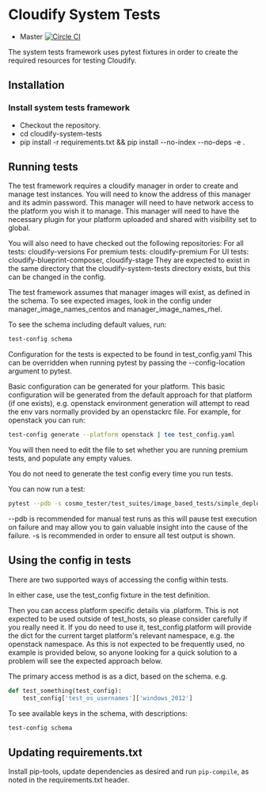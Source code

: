 Cloudify System Tests
==================

* Master [![Circle CI](https://circleci.com/gh/cloudify-cosmo/cloudify-system-tests/tree/master.svg?&style=shield)](https://circleci.com/gh/cloudify-cosmo/cloudify-system-tests/tree/master)


The system tests framework uses pytest fixtures in order to create the required
resources for testing Cloudify.

## Installation

### Install system tests framework

* Checkout the repository.
* cd cloudify-system-tests
* pip install -r requirements.txt && pip install --no-index --no-deps -e .

## Running tests

The test framework requires a cloudify manager in order to create and manage test instances.
You will need to know the address of this manager and its admin password.
This manager will need to have network access to the platform you wish it to manage.
This manager will need to have the necessary plugin for your platform uploaded and shared with visibility set to global.

You will also need to have checked out the following repositories:
For all tests: cloudify-versions
For premium tests: cloudify-premium
For UI tests: cloudify-blueprint-composer, cloudify-stage
They are expected to exist in the same directory that the cloudify-system-tests directory exists, but this can be changed in the config.

The test framework assumes that manager images will exist, as defined in the schema.
To see expected images, look in the config under manager_image_names_centos and manager_image_names_rhel.

To see the schema including default values, run:
```bash
test-config schema
```

Configuration for the tests is expected to be found in test_config.yaml
This can be overridden when running pytest by passing the --config-location argument to pytest.

Basic configuration can be generated for your platform.
This basic configuration will be generated from the default approach for that platform (if one exists),
e.g. openstack environment generation will attempt to read the env vars normally provided by an openstackrc file.
For example, for openstack you can run:
```bash
test-config generate --platform openstack | tee test_config.yaml
```

You will then need to edit the file to set whether you are running premium tests, and populate any empty values.

You do not need to generate the test config every time you run tests.

You can now run a test:
```bash
pytest --pdb -s cosmo_tester/test_suites/image_based_tests/simple_deployment_test.py::test_simple_deployment
```
--pdb is recommended for manual test runs as this will pause test execution on failure and may allow you to gain valuable insight into the cause of the failure.
-s is recommended in order to ensure all test output is shown.

## Using the config in tests
There are two supported ways of accessing the config within tests.

In either case, use the test_config fixture in the test definition.

Then you can access platform specific details via .platform. This is not expected to be used outside of test_hosts, so please consider carefully if you really need it.
If you do need to use it, test_config.platform will provide the dict for the current target platform's relevant namespace, e.g. the openstack namespace.
As this is not expected to be frequently used, no example is provided below, so anyone looking for a quick solution to a problem will see the expected approach below.

The primary access method is as a dict, based on the schema.
e.g.
```python
def test_something(test_config):
    test_config['test_os_usernames']['windows_2012']
```

To see available keys in the schema, with descriptions:
```bash
test-config schema
```

## Updating requirements.txt

Install pip-tools, update dependencies as desired and run `pip-compile`, as noted in the requirements.txt header.
